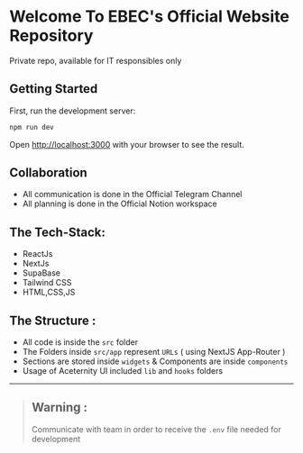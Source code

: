 # Welcome To EBEC's Official Website Repository
Private repo, available for IT responsibles only

## Getting Started

First, run the development server:

```bash
npm run dev
```

Open [http://localhost:3000](http://localhost:3000) with your browser to see the result.


## Collaboration

- All communication is done in the Official Telegram Channel
- All planning is done in the Official Notion workspace


## The Tech-Stack:

- ReactJs
- NextJs
- SupaBase
- Tailwind CSS
- HTML,CSS,JS

## The Structure :

- All code is inside the `src` folder
- The Folders inside `src/app` represent `URLs` ( using NextJS App-Router )  
- Sections are stored inside `widgets` & Components are inside `components`
- Usage of Aceternity UI included `lib` and `hooks` folders

---

> ## **Warning :**
>
> Communicate with team in order to receive the `.env` file needed for development

